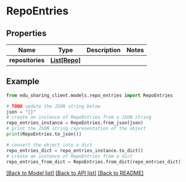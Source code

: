 # RepoEntries


## Properties

Name | Type | Description | Notes
------------ | ------------- | ------------- | -------------
**repositories** | [**List[Repo]**](Repo.md) |  | 

## Example

```python
from edu_sharing_client.models.repo_entries import RepoEntries

# TODO update the JSON string below
json = "{}"
# create an instance of RepoEntries from a JSON string
repo_entries_instance = RepoEntries.from_json(json)
# print the JSON string representation of the object
print(RepoEntries.to_json())

# convert the object into a dict
repo_entries_dict = repo_entries_instance.to_dict()
# create an instance of RepoEntries from a dict
repo_entries_from_dict = RepoEntries.from_dict(repo_entries_dict)
```
[[Back to Model list]](../README.md#documentation-for-models) [[Back to API list]](../README.md#documentation-for-api-endpoints) [[Back to README]](../README.md)


